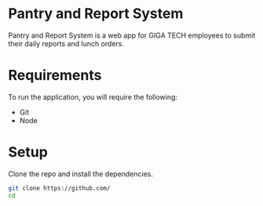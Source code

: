 # Pantry and Report System
Pantry and Report System is a web app for GIGA TECH employees to submit their daily reports and lunch orders. 

# Requirements
To run the application, you will require the following:
* Git
* Node 

# Setup
Clone the repo and install the dependencies.
```bash
git clone https://github.com/
cd 
```

